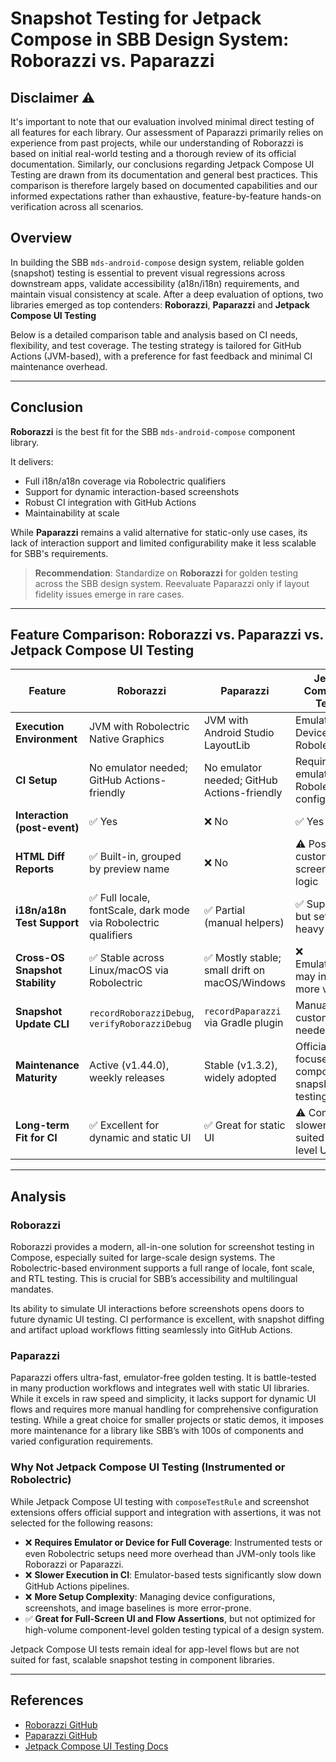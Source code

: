 # Snapshot Testing for Jetpack Compose in SBB Design System: Roborazzi vs. Paparazzi

## Disclaimer ⚠️

It's important to note that our evaluation involved minimal direct testing of all features for each 
library. Our assessment of Paparazzi primarily relies on experience from past projects, while our 
understanding of Roborazzi is based on initial real-world testing and a thorough review of its 
official documentation. Similarly, our conclusions regarding Jetpack Compose UI Testing are drawn 
from its documentation and general best practices. This comparison is therefore largely based on 
documented capabilities and our informed expectations rather than exhaustive, feature-by-feature 
hands-on verification across all scenarios.

## Overview

In building the SBB `mds-android-compose` design system, reliable golden (snapshot) testing is 
essential to prevent visual regressions across downstream apps, validate accessibility (a18n/i18n) 
requirements, and maintain visual consistency at scale. After a deep evaluation of options, two 
libraries emerged as top contenders: **Roborazzi**, **Paparazzi** and **Jetpack Compose UI Testing**

Below is a detailed comparison table and analysis based on CI needs, flexibility, and test coverage. 
The testing strategy is tailored for GitHub Actions (JVM-based), with a preference for fast feedback 
and minimal CI maintenance overhead.

---

## Conclusion

**Roborazzi** is the best fit for the SBB `mds-android-compose` component library.

It delivers:

* Full i18n/a18n coverage via Robolectric qualifiers 
* Support for dynamic interaction-based screenshots
* Robust CI integration with GitHub Actions
* Maintainability at scale

While **Paparazzi** remains a valid alternative for static-only use cases, its lack of interaction 
support and limited configurability make it less scalable for SBB's requirements.

> **Recommendation**: Standardize on **Roborazzi** for golden testing across the SBB design system. Reevaluate Paparazzi only if layout fidelity issues emerge in rare cases.

---

## Feature Comparison: Roborazzi vs. Paparazzi vs. Jetpack Compose UI Testing

| Feature                         | **Roborazzi**                                                  | **Paparazzi**                                 | **Jetpack Compose UI Testing**                           |
|---------------------------------|----------------------------------------------------------------|-----------------------------------------------|----------------------------------------------------------|
| **Execution Environment**       | JVM with Robolectric Native Graphics                           | JVM with Android Studio LayoutLib             | Emulator / Device or Robolectric                         |
| **CI Setup**                    | No emulator needed; GitHub Actions-friendly                    | No emulator needed; GitHub Actions-friendly   | Requires emulator or Robolectric config                  |
| **Interaction (post-event)**    | ✅ Yes                                                          | ❌ No                                          | ✅ Yes                                                    |
| **HTML Diff Reports**           | ✅ Built-in, grouped by preview name                            | ❌ No                                          | ⚠️ Possible via custom screenshot logic                  |
| **i18n/a18n Test Support**      | ✅ Full locale, fontScale, dark mode via Robolectric qualifiers | ✅ Partial (manual helpers)                    | ✅ Supported but setup-heavy                              |
| **Cross-OS Snapshot Stability** | ✅ Stable across Linux/macOS via Robolectric                    | ✅ Mostly stable; small drift on macOS/Windows | ❌ Emulator/device may introduce more variance            |
| **Snapshot Update CLI**         | `recordRoborazziDebug`, `verifyRoborazziDebug`                 | `recordPaparazzi` via Gradle plugin           | Manual or custom tooling needed                          |
| **Maintenance Maturity**        | Active (v1.44.0), weekly releases                              | Stable (v1.3.2), widely adopted               | Official, but not focused on component snapshot testing  |
| **Long-term Fit for CI**        | ✅ Excellent for dynamic and static UI                          | ✅ Great for static UI                         | ⚠️ Complex, slower, better suited for app-level UI flows |

---

## Analysis

### Roborazzi

Roborazzi provides a modern, all-in-one solution for screenshot testing in Compose, especially 
suited for large-scale design systems. The Robolectric-based environment supports a full range of 
locale, font scale, and RTL testing. This is crucial for SBB’s accessibility and multilingual 
mandates.

Its ability to simulate UI interactions before screenshots opens doors to future dynamic UI testing. 
CI performance is excellent, with snapshot diffing and artifact upload workflows fitting seamlessly 
into GitHub Actions.

### Paparazzi

Paparazzi offers ultra-fast, emulator-free golden testing. It is battle-tested in many production
workflows and integrates well with static UI libraries. While it excels in raw speed and simplicity, 
it lacks support for dynamic UI flows and requires more manual handling for comprehensive 
configuration testing. While a great choice for smaller projects or static demos, it imposes more 
maintenance for a library like SBB’s with 100s of components and varied configuration requirements.

### Why Not Jetpack Compose UI Testing (Instrumented or Robolectric)

While Jetpack Compose UI testing with `composeTestRule` and screenshot extensions offers official
support and integration with assertions, it was not selected for the following reasons:

* ❌ **Requires Emulator or Device for Full Coverage**: Instrumented tests or even Robolectric setups need more overhead than JVM-only tools like Roborazzi or Paparazzi.
* ❌ **Slower Execution in CI**: Emulator-based tests significantly slow down GitHub Actions pipelines.
* ❌ **More Setup Complexity**: Managing device configurations, screenshots, and image baselines is more error-prone.
* ✅ **Great for Full-Screen UI and Flow Assertions**, but not optimized for high-volume component-level golden testing typical of a design system.

Jetpack Compose UI tests remain ideal for app-level flows but are not suited for fast, scalable snapshot testing in component libraries.

---

## References

* [Roborazzi GitHub](https://github.com/takahirom/roborazzi)
* [Paparazzi GitHub](https://github.com/cashapp/paparazzi)
* [Jetpack Compose UI Testing Docs](https://developer.android.com/develop/ui/compose/testing)

